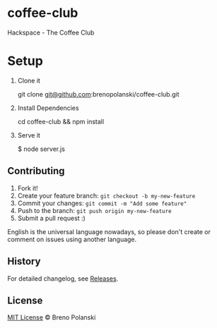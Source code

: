 # coffee-club
Hackspace - The Coffee Club

# Setup

1. Clone it

	git clone git@github.com:brenopolanski/coffee-club.git
	
2. Install Dependencies
	
	cd coffee-club && npm install

3. Serve it

	$ node server.js

## Contributing

1. Fork it!
2. Create your feature branch: `git checkout -b my-new-feature`
3. Commit your changes: `git commit -m "Add some feature"`
4. Push to the branch: `git push origin my-new-feature`
5. Submit a pull request  :)

English is the universal language nowadays, so please don't create or comment on issues using another language.

## History

For detailed changelog, see [Releases](https://github.com/brenopolanski/coffee-club/releases).

## License

[MIT License](http://brenopolanski.mit-license.org/) © Breno Polanski
